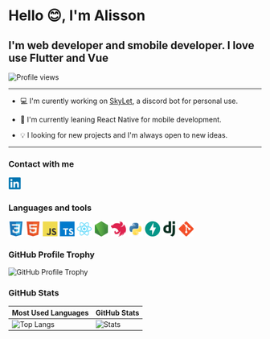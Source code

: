 # Hello 😊, I'm Alisson

## I'm web developer and smobile developer. I love use Flutter and Vue

![Profile views](https://komarev.com/ghpvc/?username=skylissh&label=Profile%20views&color=blue&style=flat)

---

- 💻 I'm curently working on [SkyLet](https://www.github.com/skylissh/skylet-discord-js), a discord bot for personal use.

- 🌱 I'm currently leaning React Native for mobile development.

- 💡 I looking for new projects and I'm always open to new ideas.

---

### Contact with me

[<img src="https://raw.githubusercontent.com/devicons/devicon/master/icons/linkedin/linkedin-original.svg" alt="linkedin" width="25">](https://www.linkedin.com/in/alisson-hernandez-bb3b3b218/)

### Languages and tools

[<img src="https://raw.githubusercontent.com/devicons/devicon/master/icons/css3/css3-original.svg" alt="css3" width="30">](https://www.w3schools.com/css/)
[<img src="https://raw.githubusercontent.com/devicons/devicon/master/icons/html5/html5-original.svg" alt="html5" width="30">](https://www.w3.org/html/)
[<img src="https://raw.githubusercontent.com/devicons/devicon/master/icons/javascript/javascript-original.svg" alt="javascript" width="30">](https://developer.mozilla.org/en-US/docs/Web/JavaScript)
[<img src="https://raw.githubusercontent.com/devicons/devicon/master/icons/typescript/typescript-original.svg" alt="typescript" width="30">](https://www.typescriptlang.org/)
[<img src="https://raw.githubusercontent.com/devicons/devicon/master/icons/react/react-original.svg" alt="react" width="30">](https://www.reactjs.org/)
[<img src="https://raw.githubusercontent.com/devicons/devicon/master/icons/nodejs/nodejs-original.svg" alt="node" width="30">](https://www.nodejs.org)
[<img src="https://raw.githubusercontent.com/devicons/devicon/master/icons/nestjs/nestjs-plain.svg" alt="typescript" width="30">](https://www.typescriptlang.org/)
[<img src="https://raw.githubusercontent.com/devicons/devicon/master/icons/python/python-original.svg" alt="python" width="30">](https://www.python.org)
[<img src="https://raw.githubusercontent.com/devicons/devicon/master/icons/fastapi/fastapi-original.svg" alt="fastapi" width="30">](https://fastapi.tiangolo.com/)
[<img src="https://raw.githubusercontent.com/devicons/devicon/master/icons/django/django-plain.svg" alt="django" width="30">](https://www.djangoproject.com/)
[<img src="https://raw.githubusercontent.com/devicons/devicon/master/icons/git/git-original.svg" alt="git" width="30">](https://www.git-scm.com/)

### GitHub Profile Trophy

![GitHub Profile Trophy](https://github-profile-trophy.vercel.app/?username=skylissh&theme=darkhub&margin-w=45)

### GitHub Stats

| Most Used Languages                                                                                                                                                                     | GitHub Stats                                                                                                                                               |
| --------------------------------------------------------------------------------------------------------------------------------------------------------------------------------------- | ---------------------------------------------------------------------------------------------------------------------------------------------------------- |
| ![Top Langs](https://github-readme-stats.vercel.app/api/top-langs/?username=skylissh&show_icons=true&hide_title=true&hide_border=true&bg_color=0d1117&text_color=f0f6fc&layout=compact) | ![Stats](https://github-readme-stats.vercel.app/api/?username=skylissh&show_icons=true&hide_title=true&hide_border=true&bg_color=0d1117&text_color=f0f6fc) |
